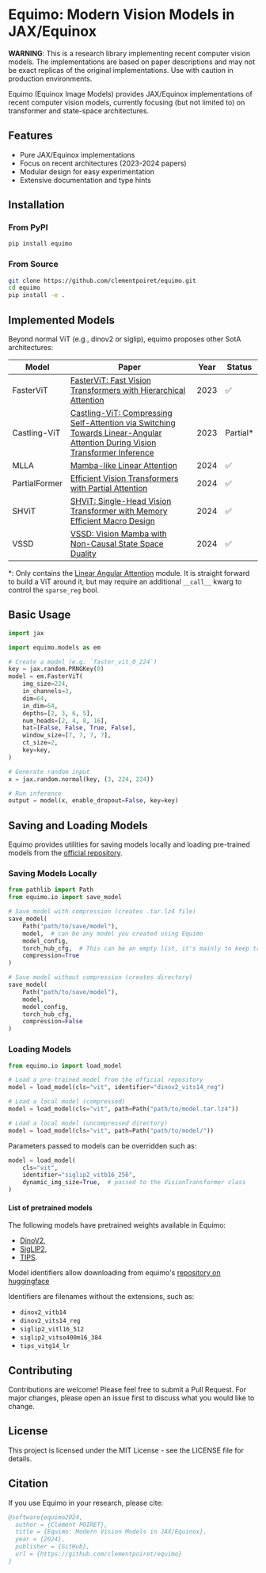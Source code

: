 # Equimo: Modern Vision Models in JAX/Equinox

**WARNING**: This is a research library implementing recent computer vision models. The implementations are based on paper descriptions and may not be exact replicas of the original implementations. Use with caution in production environments.

Equimo (Equinox Image Models) provides JAX/Equinox implementations of recent computer vision models, currently focusing (but not limited to) on transformer and state-space architectures.

## Features

- Pure JAX/Equinox implementations
- Focus on recent architectures (2023-2024 papers)
- Modular design for easy experimentation
- Extensive documentation and type hints

## Installation

### From PyPI

```bash
pip install equimo
```

### From Source

```bash
git clone https://github.com/clementpoiret/equimo.git
cd equimo
pip install -e .
```

## Implemented Models

Beyond normal ViT (e.g., dinov2 or siglip), equimo proposes other SotA architectures:

| Model         | Paper                                                                                                                                                           | Year | Status    |
| ------------- | --------------------------------------------------------------------------------------------------------------------------------------------------------------- | ---- | --------- |
| FasterViT     | [FasterViT: Fast Vision Transformers with Hierarchical Attention](https://arxiv.org/abs/2306.06189)                                                             | 2023 | ✅        |
| Castling-ViT  | [Castling-ViT: Compressing Self-Attention via Switching Towards Linear-Angular Attention During Vision Transformer Inference](https://arxiv.org/abs/2211.10526) | 2023 | Partial\* |
| MLLA          | [Mamba-like Linear Attention](https://arxiv.org/abs/2405.16605)                                                                                                 | 2024 | ✅        |
| PartialFormer | [Efficient Vision Transformers with Partial Attention](https://eccv.ecva.net/virtual/2024/poster/1877)                                                          | 2024 | ✅        |
| SHViT         | [SHViT: Single-Head Vision Transformer with Memory Efficient Macro Design](https://arxiv.org/abs/2401.16456)                                                    | 2024 | ✅        |
| VSSD          | [VSSD: Vision Mamba with Non-Causal State Space Duality](https://arxiv.org/abs/2407.18559)                                                                      | 2024 | ✅        |

\*: Only contains the [Linear Angular Attention](https://github.com/clementpoiret/Equimo/blob/f8fcc79e45ca65e9deb1d970c4286c0b8562f9c2/equimo/layers/attention.py#L1407) module. It is straight forward to build a ViT around it, but may require an additional `__call__` kwarg to control the `sparse_reg` bool.

## Basic Usage

```python
import jax

import equimo.models as em

# Create a model (e.g. `faster_vit_0_224`)
key = jax.random.PRNGKey(0)
model = em.FasterViT(
    img_size=224,
    in_channels=3,
    dim=64,
    in_dim=64,
    depths=[2, 3, 6, 5],
    num_heads=[2, 4, 8, 16],
    hat=[False, False, True, False],
    window_size=[7, 7, 7, 7],
    ct_size=2,
    key=key,
)

# Generate random input
x = jax.random.normal(key, (3, 224, 224))

# Run inference
output = model(x, enable_dropout=False, key=key)
```

## Saving and Loading Models

Equimo provides utilities for saving models locally and loading pre-trained models from the
[official repository](https://huggingface.co/poiretclement/equimo).

### Saving Models Locally

```python
from pathlib import Path
from equimo.io import save_model

# Save model with compression (creates .tar.lz4 file)
save_model(
    Path("path/to/save/model"),
    model,  # can be any model you created using Equimo
    model_config,
    torch_hub_cfg,  # This can be an empty list, it's mainly to keep track of where are the weights coming
    compression=True
)

# Save model without compression (creates directory)
save_model(
    Path("path/to/save/model"),
    model,
    model_config,
    torch_hub_cfg,
    compression=False
)
```

### Loading Models

```python
from equimo.io import load_model

# Load a pre-trained model from the official repository
model = load_model(cls="vit", identifier="dinov2_vits14_reg")

# Load a local model (compressed)
model = load_model(cls="vit", path=Path("path/to/model.tar.lz4"))

# Load a local model (uncompressed directory)
model = load_model(cls="vit", path=Path("path/to/model/"))
```

Parameters passed to models can be overridden such as:

```python
model = load_model(
    cls="vit",
    identifier="siglip2_vitb16_256",
    dynamic_img_size=True,  # passed to the VisionTransformer class
)
```

#### List of pretrained models

The following models have pretrained weights available in Equimo:

- [DinoV2](https://arxiv.org/abs/2304.07193),
- [SigLIP2](https://arxiv.org/abs/2502.14786),
- [TIPS](https://arxiv.org/abs/2410.16512).

Model identifiers allow downloading from equimo's [repository on huggingface](https://huggingface.co/poiretclement/equimo/tree/main/models/default)

Identifiers are filenames without the extensions, such as:

- `dinov2_vitb14`
- `dinov2_vits14_reg`
- `siglip2_vitl16_512`
- `siglip2_vitso400m16_384`
- `tips_vitg14_lr`

## Contributing

Contributions are welcome! Please feel free to submit a Pull Request. For major changes, please open an issue first to discuss what you would like to change.

## License

This project is licensed under the MIT License - see the LICENSE file for details.

## Citation

If you use Equimo in your research, please cite:

```bibtex
@software{equimo2024,
  author = {Clément POIRET},
  title = {Equimo: Modern Vision Models in JAX/Equinox},
  year = {2024},
  publisher = {GitHub},
  url = {https://github.com/clementpoiret/equimo}
}
```
